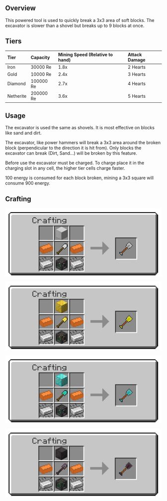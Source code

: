 ## Overview

This powered tool is used to quickly break a 3x3 area of soft blocks.
The excavator is slower than a shovel but breaks up to 9 blocks at once.

## Tiers

| Tier      | Capacity  | Mining Speed (Relative to hand) | Attack Damage |
|:----------|:----------|:--------------------------------|:--------------|
| Iron      | 30000 Re  | 1.8x                            | 2 Hearts      |
| Gold      | 10000 Re  | 2.4x                            | 3 Hearts      |
| Diamond   | 100000 Re | 2.7x                            | 4 Hearts      |
| Netherite | 200000 Re | 3.6x                            | 5 Hearts      |

## Usage

The excavator is used the same as shovels. It is most effective on
blocks like sand and dirt.

The excavator, like power hammers will break a 3x3 area around the
broken block (perpendicular to the direction it is hit from). Only
blocks the excavator can break (Dirt, Sand...) will be broken by this
feature.

Before use the excavator must be charged. To charge place it in the
charging slot in any cell, the higher tier cells charge faster.

100 energy is consumed for each block broken, mining a 3x3 square will
consume 900 energy.

## Crafting

![Iron Excavator Recipe](/assets/craftory-tech/crafting/iron_excavator.png)

![Gold Excavator Recipe](/assets/craftory-tech/crafting/golden_excavator.png)

![Diamond Excavator Recipe](/assets/craftory-tech/crafting/diamond_excavator.png)

![Netherite Excavator Recipe](/assets/craftory-tech/crafting/netherite_excavator.png)
